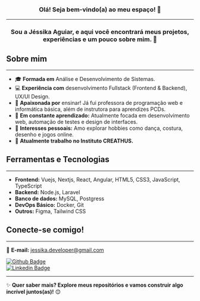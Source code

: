 <h3 align="center">Olá! Seja bem-vindo(a) ao meu espaço! 👋</h3>
<hr>

<h3 align="center">Sou a Jéssika Aguiar, e aqui você encontrará meus projetos, experiências e um pouco sobre mim. 🚀</h3>

## Sobre mim  
<hr>  

- 🎓 **Formada em** Análise e Desenvolvimento de Sistemas.  
- 💻 **Experiência com** desenvolvimento Fullstack (Frontend & Backend), UX/UI Design.  
- 🌟 **Apaixonada por** ensinar! Já fui professora de programação web e informática básica, além de instrutora para aprendizes PCDs.  
- 🌱 **Em constante aprendizado:** Atualmente focada em desenvolvimento web, automação de testes e design de interfaces.  
- 🎨 **Interesses pessoais:** Amo explorar hobbies como dança, costura, desenho e jogos online.  
- 🏢 **Atualmente trabalho no Instituto CREATHUS.**  

## Ferramentas e Tecnologias  
<hr>  

- **Frontend:** Vuejs, Nextjs, React, Angular, HTML5, CSS3, JavaScript, TypeScript  
- **Backend:** Node.js, Laravel  
- **Banco de dados:** MySQL, Postgress
- **DevOps Básico:** Docker, Git 
- **Outros:** Figma, Tailwind CSS  

## Conecte-se comigo!  
<hr>  

📧 **E-mail:** jessika.developer@gmail.com  

[![Github Badge](https://img.shields.io/badge/-GitHub-000?style=flat-square&logo=Github&logoColor=white&link=https://github.com/JessikaAguiar)](https://github.com/JessikaAguiar)  
[![Linkedin Badge](https://img.shields.io/badge/-LinkedIn-blue?style=flat-square&logo=Linkedin&logoColor=white&link=https://www.linkedin.com/in/jessika-aguiar/)](https://www.linkedin.com/in/jessika-aguiar/)  

---

✨ **Quer saber mais? Explore meus repositórios e vamos construir algo incrível juntos(as)!** 😊
